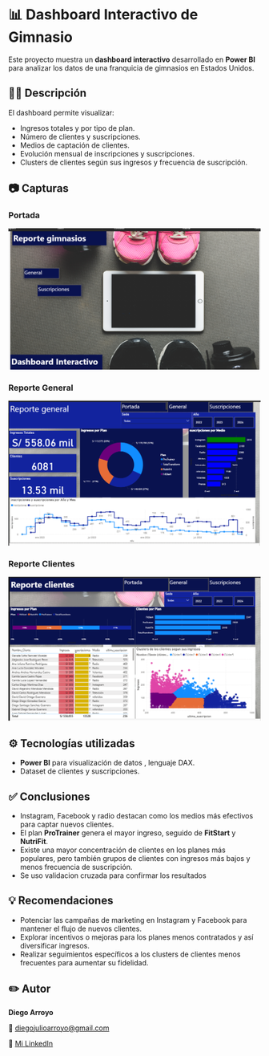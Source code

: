 # 📊 Dashboard Interactivo de Gimnasio

Este proyecto muestra un **dashboard interactivo** desarrollado en **Power BI** para analizar los datos de una franquicia de gimnasios en Estados Unidos.

## 🏋️‍♂️ Descripción

El dashboard permite visualizar:
- Ingresos totales y por tipo de plan.
- Número de clientes y suscripciones.
- Medios de captación de clientes.
- Evolución mensual de inscripciones y suscripciones.
- Clusters de clientes según sus ingresos y frecuencia de suscripción.

## 📷 Capturas

### Portada
![Portada](imagen1.png)

### Reporte General
![Reporte General](imagen2.png)

### Reporte Clientes
![Reporte Clientes](imagen3.png)


## ⚙️ Tecnologías utilizadas

- **Power BI** para visualización de datos , lenguaje DAX.
- Dataset  de clientes y suscripciones.

## ✅ Conclusiones

- Instagram, Facebook y radio destacan como los medios más efectivos para captar nuevos clientes.
- El plan **ProTrainer** genera el mayor ingreso, seguido de **FitStart** y **NutriFit**.
- Existe una mayor concentración de clientes en los planes más populares, pero también grupos de clientes con ingresos más bajos y menos frecuencia de suscripción.
- Se uso validacion cruzada para confirmar los resultados

## 💡 Recomendaciones

- Potenciar las campañas de marketing en Instagram y Facebook para mantener el flujo de nuevos clientes.
- Explorar incentivos o mejoras para los planes menos contratados y así diversificar ingresos.
- Realizar seguimientos específicos a los clusters de clientes menos frecuentes para aumentar su fidelidad.

## ✏️ Autor

**Diego Arroyo**

📧 diegojulioarroyo@gmail.com 
 
🔗 [Mi LinkedIn](https://www.linkedin.com/in/diego-arroyo-b2153b229/) 



